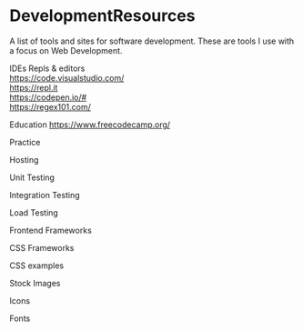 # DevelopmentResources
A list of tools and sites for software development. These are tools I use with a focus on Web Development.

IDEs Repls & editors  
https://code.visualstudio.com/  
https://repl.it  
https://codepen.io/#  
https://regex101.com/  

Education
https://www.freecodecamp.org/  


Practice

Hosting

Unit Testing

Integration Testing

Load Testing

Frontend Frameworks

CSS Frameworks

CSS examples

Stock Images

Icons

Fonts

